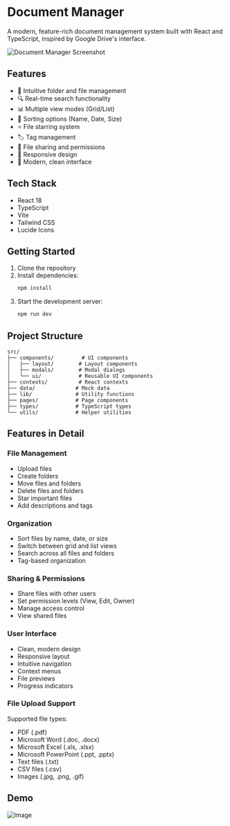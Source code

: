 # Document Manager

A modern, feature-rich document management system built with React and TypeScript, inspired by Google Drive's interface.

![Document Manager Screenshot](https://placehold.co/1200x630/1a73e8/ffffff?text=Document+Manager)

## Features

- 📁 Intuitive folder and file management
- 🔍 Real-time search functionality
- 📊 Multiple view modes (Grid/List)
- 🔄 Sorting options (Name, Date, Size)
- ⭐ File starring system
- 🏷️ Tag management
- 👥 File sharing and permissions
- 📱 Responsive design
- 🎨 Modern, clean interface

## Tech Stack

- React 18
- TypeScript
- Vite
- Tailwind CSS
- Lucide Icons

## Getting Started

1. Clone the repository
2. Install dependencies:
   ```bash
   npm install
   ```
3. Start the development server:
   ```bash
   npm run dev
   ```

## Project Structure

```
src/
├── components/         # UI components
│   ├── layout/        # Layout components
│   ├── modals/        # Modal dialogs
│   └── ui/            # Reusable UI components
├── contexts/          # React contexts
├── data/             # Mock data
├── lib/              # Utility functions
├── pages/            # Page components
├── types/            # TypeScript types
└── utils/            # Helper utilities
```

## Features in Detail

### File Management
- Upload files
- Create folders
- Move files and folders
- Delete files and folders
- Star important files
- Add descriptions and tags

### Organization
- Sort files by name, date, or size
- Switch between grid and list views
- Search across all files and folders
- Tag-based organization

### Sharing & Permissions
- Share files with other users
- Set permission levels (View, Edit, Owner)
- Manage access control
- View shared files

### User Interface
- Clean, modern design
- Responsive layout
- Intuitive navigation
- Context menus
- File previews
- Progress indicators


### File Upload Support

Supported file types:
- PDF (.pdf)
- Microsoft Word (.doc, .docx)
- Microsoft Excel (.xls, .xlsx)
- Microsoft PowerPoint (.ppt, .pptx)
- Text files (.txt)
- CSV files (.csv)
- Images (.jpg, .png, .gif)


## Demo

![Image](https://github.com/user-attachments/assets/9b401257-9ae8-47f8-b3de-e2702f001f07)
